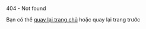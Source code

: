 <!-- _404.md -->

404 - Not found

Bạn có thể [quay lại trang chủ](/vi-vn/) hoặc quay lại trang trước

